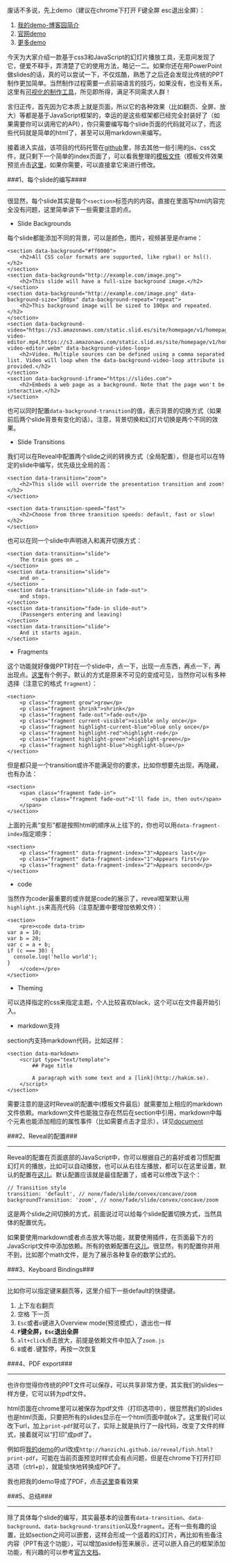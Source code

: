 废话不多说，先上demo（建议在chrome下打开 F键全屏 esc退出全屏）：

1. [我的demo-博客园简介](http://hanzichi.github.io/2015/reveal/cnblogs.html#/)
2. [官网demo](http://lab.hakim.se/reveal-js/#/)
3. [更多demo](https://github.com/hakimel/reveal.js/wiki/Example-Presentations)

今天为大家介绍一款基于css3和JavaScript的幻灯片播放工具，无意间发现了它，便爱不释手，弄清楚了它的使用方法，略记一二。如果你还在用PowerPoint做slides的话，真的可以尝试一下，不仅炫酷，熟悉了之后还会发现比传统的PPT制作更加简单。当然制作过程需要一点前端语言的技巧，如果没有，也没有关系，这里有[可视化的制作工具](http://slides.com/)，所见即所得，满足不同需求人群！

言归正传，首先因为它本质上就是页面，所以它的各种效果（比如翻页、全屏、放大）等都是基于JavaScript框架的，幸运的是这些框架都已经完全封装好了（如果需要你可以调用它的API），你只需要编写每个slide页面的代码就可以了，而这些代码就是简单的html了，甚至可以用markdown来编写。

接着进入实战，该项目的代码托管在[github](https://github.com/hakimel/reveal.js)里，除去其他一些引用的js、css文件，就只剩下一个简单的index页面了，可以看我整理的[模板文件](https://github.com/hanzichi/hanzichi.github.io/blob/master/2015/reveal/template.html)（模板文件效果预览点击[这里](http://hanzichi.github.io/2015/reveal/template.html#/)，如果你需要，可以直接拿它来进行修改。

###1、每个slide的编写####
***
很显然，每个slide其实是每个`<section>`标签内的内容。直接在里面写html内容完全没有问题，这里简单讲下一些需要注意的点。

- Slide Backgrounds

每个slide都能添加不同的背景，可以是颜色，图片，视频甚至是iframe：

    <section data-background="#ff0000">
        <h2>All CSS color formats are supported, like rgba() or hsl().</h2>
    </section>
    <section data-background="http://example.com/image.png">
        <h2>This slide will have a full-size background image.</h2>
    </section>
    <section data-background="http://example.com/image.png" data-background-size="100px" data-background-repeat="repeat">
        <h2>This background image will be sized to 100px and repeated.</h2>
    </section>
    <section data-background-video="https://s3.amazonaws.com/static.slid.es/site/homepage/v1/homepage-video-editor.mp4,https://s3.amazonaws.com/static.slid.es/site/homepage/v1/homepage-video-editor.webm" data-background-video-loop>
        <h2>Video. Multiple sources can be defined using a comma separated list. Video will loop when the data-background-video-loop attribute is provided.</h2>
    </section>
    <section data-background-iframe="https://slides.com">
        <h2>Embeds a web page as a background. Note that the page won't be interactive.</h2>
    </section>

也可以同时配置`data-background-transition`的值，表示背景的切换方式（如果前后两个slide背景有变化的话）。注意，背景切换和幻灯片切换是两个不同的效果。

- Slide Transitions

我们可以在Reveal中配置两个slide之间的转换方式（全局配置），但是也可以在特定的slide中编写，优先级比全局的高：

    <section data-transition="zoom">
        <h2>This slide will override the presentation transition and zoom!</h2>
    </section>

    <section data-transition-speed="fast">
        <h2>Choose from three transition speeds: default, fast or slow!</h2>
    </section>

也可以在同一个slide中声明进入和离开切换方式：

    <section data-transition="slide">
        The train goes on … 
    </section>
    <section data-transition="slide"> 
        and on … 
    </section>
    <section data-transition="slide-in fade-out"> 
        and stops.
    </section>
    <section data-transition="fade-in slide-out"> 
        (Passengers entering and leaving)
    </section>
    <section data-transition="slide">
        And it starts again.
    </section>

- Fragments

这个功能就好像做PPT时在一个slide中，点一下，出现一点东西，再点一下，再出现点。[这里](http://lab.hakim.se/reveal-js/#/fragments)有个例子。默认的方式是原来不可见的变成可见，当然你可以有多种选择（注意它的格式 `fragment`）：

    <section>
        <p class="fragment grow">grow</p>
        <p class="fragment shrink">shrink</p>
        <p class="fragment fade-out">fade-out</p>
        <p class="fragment current-visible">visible only once</p>
        <p class="fragment highlight-current-blue">blue only once</p>
        <p class="fragment highlight-red">highlight-red</p>
        <p class="fragment highlight-green">highlight-green</p>
        <p class="fragment highlight-blue">highlight-blue</p>
    </section>

但是都只是一个transition或许不能满足你的要求，比如你想要先出现，再隐藏，也有办法：

    <section>
        <span class="fragment fade-in">
            <span class="fragment fade-out">I'll fade in, then out</span>
        </span>
    </section>

上面的元素“变形”都是按照html的顺序从上往下的，你也可以用`data-fragment-index`指定顺序：

    <section>
        <p class="fragment" data-fragment-index="3">Appears last</p>
        <p class="fragment" data-fragment-index="1">Appears first</p>
        <p class="fragment" data-fragment-index="2">Appears second</p>
    </section>

- code

当然作为coder最重要的或许就是code的展示了，reveal框架默认用`highlight.js`来高亮代码（注意配置中要增加依赖文件）：

    <section>
        <pre><code data-trim>
    var a = 10;
    var b = 20;
    var c = a + b;
    if (c === 30) {
      console.log('hello world');
    }
        </code></pre>
    </section>

- Theming

可以选择指定的css来指定主题，个人比较喜欢black，这个可以在文件最开始引入。

- markdown支持

section内支持markdown代码，比如这样：

    <section data-markdown>
        <script type="text/template">
            ## Page title

            A paragraph with some text and a [link](http://hakim.se).
        </script>
    </section>

需要注意的是这时Reveal的配置中(模板文件最后）就需要加上相应的markdown文件依赖。markdown文件也能独立存在然后在section中引用，markdown中每个元素也能添加相应的属性事件（比如需要点击才显示），详见[document](https://github.com/hakimel/reveal.js/#user-content-markdown)


###2、Reveal的配置###
***
Reveal的配置在页面底部的JavaScript中，你可以根据自己的喜好或者习惯配置幻灯片的播放，比如可以自动播放，也可以从右往左播放，都可以在这里设置，默认的配置在[这儿](https://github.com/hakimel/reveal.js#user-content-configuration)。默认配置应该就是最佳配置了，或者可以修改下这个：

    // Transition style
    transition: 'default', // none/fade/slide/convex/concave/zoom
    backgroundTransition: 'zoom', // none/fade/slide/convex/concave/zoom

这是两个slide之间切换的方式，前面说过可以给每个slide配置切换方式，当然具体的配置优先。

如果要使用markdown或者点击放大等功能，就要使用插件，在页面最下方的JavaScript文件中添加依赖。所有的依赖配置在[这儿](https://github.com/hakimel/reveal.js#user-content-dependencies)。很显然，有的配置你并用不到，比如那个math文件，是为了展示各种复杂的数学公式的。

###3、Keyboard Bindings###
***
比如你可以指定键来翻页等，这里介绍下一些default的快捷键。

1. 上下左右翻页
2. 空格 下一页
2. `Esc`或者`o`键进入Overview mode(预览模式），退出也一样
3. **`F`键全屏，`Esc`退出全屏**
4. `alt+click`点击放大，前提是依赖文件中加入了`zoom.js`
5. `B`或者`.`键暂停，再按一次恢复

###4、PDF export###
***
也许你觉得你传统的PPT文件可以保存，可以共享非常方便，其实我们的slides一样方便，它可以转为pdf文件。

html页面在chrome里可以被保存为pdf文件（打印选项中），很显然我们的slides也是html页面，只要把所有的slides显示在一个html页面中就ok了。这里我们可以改下url，加上`print-pdf`就可以了，实际上就是执行了一段代码，改变了文件的样式，接着就可以“打印”成pdf了。

例如将[我的demo](http://hanzichi.github.io/reveal/fish.html#/)的url改成`http://hanzichi.github.io/reveal/fish.html?print-pdf`，可能在当前页面预览时样式会有点问题，但是在chrome下打开打印选项（ctrl+p），就能愉快地转换成PDF了。

我也把我的demo导成了PDF，点击[这里](https://github.com/hanzichi/hanzichi.github.io/blob/master/reveal/reveal.pdf)查看效果

###5、总结###
***
除了具体每个slide的编写，其实最基本的设置有`data-transition`、`data-background`、`data-background-transition`以及`fragment`。还有一些有趣的设置，比如section之间可以嵌套，这样会形成一个竖着的幻灯片，再比如有些备注内容（PPT有这个功能），可以增加aside标签来展示，还可以嵌入自己的框架添加功能，有兴趣的可以参考[官方文档](https://github.com/hakimel/reveal.js)。